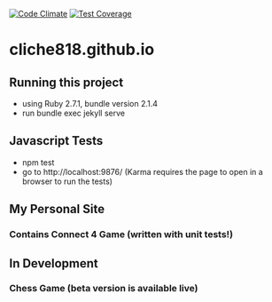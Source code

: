 [![Code Climate](https://codeclimate.com/github/cliche818/cliche818.github.io/badges/gpa.svg)](https://codeclimate.com/github/cliche818/cliche818.github.io)
[![Test Coverage](https://codeclimate.com/github/cliche818/cliche818.github.io/badges/coverage.svg)](https://codeclimate.com/github/cliche818/cliche818.github.io/coverage)

# cliche818.github.io

Running this project
--------------------
- using Ruby 2.7.1, bundle version 2.1.4
- run bundle exec jekyll serve

Javascript Tests
----------------
- npm test
- go to http://localhost:9876/ (Karma requires the page to open in a browser to run the tests)


My Personal Site
----------------

### Contains Connect 4 Game (written with unit tests!)

In Development
--------------

### Chess Game (beta version is available live) 
